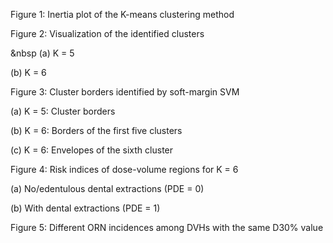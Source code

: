 Figure 1: Inertia plot of the K-means clustering method

Figure 2: Visualization of the identified clusters 

&nbsp (a) K = 5 

  (b) K = 6

Figure 3: Cluster borders identified by soft-margin SVM 

  (a) K = 5: Cluster borders

  (b) K = 6: Borders of the first five clusters 

  (c) K = 6: Envelopes of the sixth cluster

Figure 4: Risk indices of dose-volume regions for K = 6

  (a) No/edentulous dental extractions (PDE = 0) 

  (b) With dental extractions (PDE = 1)

Figure 5: Different ORN incidences among DVHs with the same D30% value
